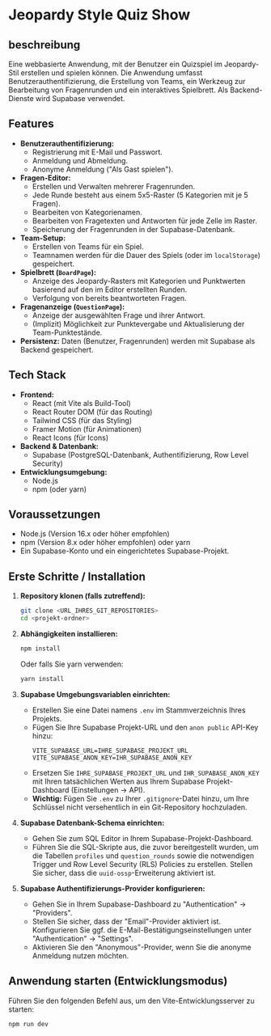 # Jeopardy Style Quiz Show

## beschreibung

Eine webbasierte Anwendung, mit der Benutzer ein Quizspiel im Jeopardy-Stil erstellen und spielen können. Die Anwendung umfasst Benutzerauthentifizierung, die Erstellung von Teams, ein Werkzeug zur Bearbeitung von Fragenrunden und ein interaktives Spielbrett. Als Backend-Dienste wird Supabase verwendet.

## Features

- **Benutzerauthentifizierung:**
  - Registrierung mit E-Mail und Passwort.
  - Anmeldung und Abmeldung.
  - Anonyme Anmeldung ("Als Gast spielen").
- **Fragen-Editor:**
  - Erstellen und Verwalten mehrerer Fragenrunden.
  - Jede Runde besteht aus einem 5x5-Raster (5 Kategorien mit je 5 Fragen).
  - Bearbeiten von Kategorienamen.
  - Bearbeiten von Fragetexten und Antworten für jede Zelle im Raster.
  - Speicherung der Fragenrunden in der Supabase-Datenbank.
- **Team-Setup:**
  - Erstellen von Teams für ein Spiel.
  - Teamnamen werden für die Dauer des Spiels (oder im `localStorage`) gespeichert.
- **Spielbrett (`BoardPage`):**
  - Anzeige des Jeopardy-Rasters mit Kategorien und Punktwerten basierend auf den im Editor erstellten Runden.
  - Verfolgung von bereits beantworteten Fragen.
- **Fragenanzeige (`QuestionPage`):**
  - Anzeige der ausgewählten Frage und ihrer Antwort.
  - (Implizit) Möglichkeit zur Punktevergabe und Aktualisierung der Team-Punktestände.
- **Persistenz:** Daten (Benutzer, Fragenrunden) werden mit Supabase als Backend gespeichert.

## Tech Stack

- **Frontend:**
  - React (mit Vite als Build-Tool)
  - React Router DOM (für das Routing)
  - Tailwind CSS (für das Styling)
  - Framer Motion (für Animationen)
  - React Icons (für Icons)
- **Backend & Datenbank:**
  - Supabase (PostgreSQL-Datenbank, Authentifizierung, Row Level Security)
- **Entwicklungsumgebung:**
  - Node.js
  - npm (oder yarn)

## Voraussetzungen

- Node.js (Version 16.x oder höher empfohlen)
- npm (Version 8.x oder höher empfohlen) oder yarn
- Ein Supabase-Konto und ein eingerichtetes Supabase-Projekt.

## Erste Schritte / Installation

1.  **Repository klonen (falls zutreffend):**

    ```bash
    git clone <URL_IHRES_GIT_REPOSITORIES>
    cd <projekt-ordner>
    ```

2.  **Abhängigkeiten installieren:**

    ```bash
    npm install
    ```

    Oder falls Sie yarn verwenden:

    ```bash
    yarn install
    ```

3.  **Supabase Umgebungsvariablen einrichten:**

    - Erstellen Sie eine Datei namens `.env` im Stammverzeichnis Ihres Projekts.
    - Fügen Sie Ihre Supabase Projekt-URL und den `anon public` API-Key hinzu:
      ```env
      VITE_SUPABASE_URL=IHRE_SUPABASE_PROJEKT_URL
      VITE_SUPABASE_ANON_KEY=IHR_SUPABASE_ANON_KEY
      ```
    - Ersetzen Sie `IHRE_SUPABASE_PROJEKT_URL` und `IHR_SUPABASE_ANON_KEY` mit Ihren tatsächlichen Werten aus Ihrem Supabase Projekt-Dashboard (Einstellungen -> API).
    - **Wichtig:** Fügen Sie `.env` zu Ihrer `.gitignore`-Datei hinzu, um Ihre Schlüssel nicht versehentlich in ein Git-Repository hochzuladen.

4.  **Supabase Datenbank-Schema einrichten:**

    - Gehen Sie zum SQL Editor in Ihrem Supabase-Projekt-Dashboard.
    - Führen Sie die SQL-Skripte aus, die zuvor bereitgestellt wurden, um die Tabellen `profiles` und `question_rounds` sowie die notwendigen Trigger und Row Level Security (RLS) Policies zu erstellen. Stellen Sie sicher, dass die `uuid-ossp`-Erweiterung aktiviert ist.

5.  **Supabase Authentifizierungs-Provider konfigurieren:**
    - Gehen Sie in Ihrem Supabase-Dashboard zu "Authentication" -> "Providers".
    - Stellen Sie sicher, dass der "Email"-Provider aktiviert ist. Konfigurieren Sie ggf. die E-Mail-Bestätigungseinstellungen unter "Authentication" -> "Settings".
    - Aktivieren Sie den "Anonymous"-Provider, wenn Sie die anonyme Anmeldung nutzen möchten.

## Anwendung starten (Entwicklungsmodus)

Führen Sie den folgenden Befehl aus, um den Vite-Entwicklungsserver zu starten:

```bash
npm run dev
```
